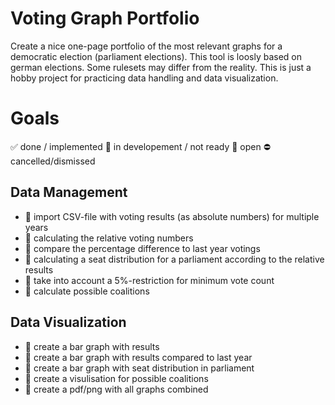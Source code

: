 # Voting Graph Portfolio
Create a nice one-page portfolio of the most relevant graphs for a democratic election (parliament elections). This tool is loosly based on german elections. Some rulesets may differ from the reality. This is just a hobby project for practicing data handling and data visualization.

# Goals

:white_check_mark: done / implemented
:large_orange_diamond: in developement / not ready
:red_circle: open
:no_entry: cancelled/dismissed

## Data Management
* :large_orange_diamond:  import CSV-file with voting results (as absolute numbers) for multiple years
* :red_circle:  calculating the relative voting numbers
* :red_circle:  compare the percentage difference to last year votings
* :red_circle:  calculating a seat distribution for a parliament according to the relative results
* :red_circle:  take into account a 5%-restriction for minimum vote count 
* :red_circle:  calculate possible coalitions 


## Data Visualization
* :red_circle: create a bar graph with results
* :red_circle: create a bar graph with results compared to last year
* :red_circle: create a bar graph with seat distribution in parliament
* :red_circle: create a visulisation for possible coalitions
* :red_circle: create a pdf/png with all graphs combined